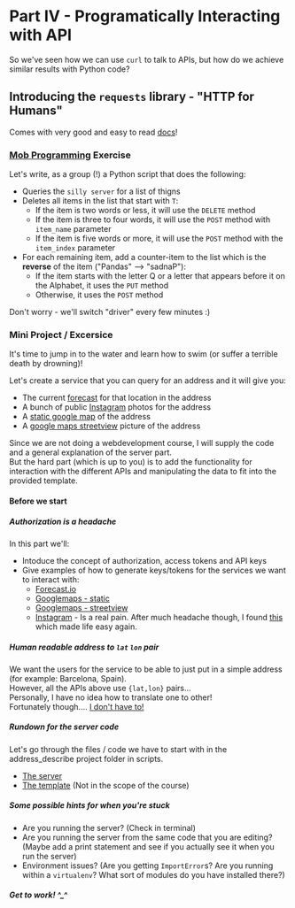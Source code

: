 # Part IV - Programatically Interacting with API

So we've seen how we can use `curl` to talk to APIs, but how do we achieve similar results with Python code?  

## Introducing the `requests` library - "HTTP for Humans"

Comes with very good and easy to read [docs](http://docs.python-requests.org/en/master/)!

### [Mob Programming](https://en.wikipedia.org/wiki/Mob_programming) Exercise

Let's write, as a group (!) a Python script that does the following:

* Queries the `silly server` for a list of thigns
* Deletes all items in the list that start with `T`:
  * If the item is two words or less, it will use the `DELETE` method
  * If the item is three to four words, it will use the `POST` method with `item_name` parameter
  * If the item is five words or more, it will use the `POST` method with the `item_index` parameter
* For each remaining item, add a counter-item to the list which is the **reverse** of the item ("Pandas" --> "sadnaP"):
  * If the item starts with the letter Q or a letter that appears before it on the Alphabet, it uses the `PUT` method
  * Otherwise, it uses the `POST` method
  
Don't worry - we'll switch "driver" every few minutes :)


### Mini Project / Excersice

It's time to jump in to the water and learn how to swim (or suffer a terrible death by drowning)!

Let's create a service that you can query for an address and it will give you:

* The current [forecast](https://developer.forecast.io/docs/v2) for that location in the address
* A bunch of public [Instagram](https://www.instagram.com/developer/endpoints/media/) photos for the address
* A [static google map](https://developers.google.com/maps/documentation/static-maps/intro) of the address
* A [google maps streetview](https://developers.google.com/maps/documentation/streetview/intro) picture of the address

Since we are not doing a webdevelopment course, I will supply the code and a general explanation of the server part.  
But the hard part (which is up to you) is to add the functionality for interaction with the different APIs and manipulating the data to fit into the provided template.

#### Before we start

##### Authorization is a headache

In this part we'll:

* Intoduce the concept of authorization, access tokens and API keys
* Give examples of how to generate keys/tokens for the services we want to interact with:
  * [Forecast.io](https://developer.forecast.io/docs/v2)
  * [Googlemaps - static](https://developers.google.com/maps/documentation/static-maps/intro)
  * [Googlemaps - streetview](https://developers.google.com/maps/documentation/streetview/intro)
  * [Instagram](https://www.instagram.com/developer/endpoints/media/) - Is a real pain. After much headache though, I found [this](http://services.chrisriversdesign.com/instagram-token) which made life easy again.


##### Human readable address to `lat` `lon` pair

We want the users for the service to be able to just put in a simple address (for example: Barcelona, Spain).  
However, all the APIs above use `{lat,lon}` pairs...  
Personally, I have no idea how to translate one to other!  
Fortunately though.... [I don't have to!](http://lmgtfy.com/?q=python+address+to+lat+lon#)

##### Rundown for the server code

Let's go through the files / code we have to start with in the address_describe project folder in scripts.

* [The server](../scripts/address_describe/simple_flask_server.py)
* [The template](../scripts/address_describe/templates/address.html) (Not in the scope of the course)

##### Some possible hints for when you're stuck

* Are you running the server?  (Check in terminal)
* Are you running the server from the same code that you are editing?  (Maybe add a print statement and see if you actually see it when you run the server)
* Environment issues? (Are you getting `ImportError`s? Are you running within a `virtualenv`? What sort of modules do you have installed there?)

##### Get to work! ^_^
